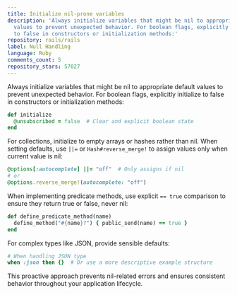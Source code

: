 ```yaml
---
title: Initialize nil-prone variables
description: 'Always initialize variables that might be nil to appropriate default
  values to prevent unexpected behavior. For boolean flags, explicitly initialize
  to false in constructors or initialization methods:'
repository: rails/rails
label: Null Handling
language: Ruby
comments_count: 5
repository_stars: 57027
---
```


Always initialize variables that might be nil to appropriate default values to prevent unexpected behavior. For boolean flags, explicitly initialize to false in constructors or initialization methods:

```ruby
def initialize
  @unsubscribed = false  # Clear and explicit boolean state
end
```

For collections, initialize to empty arrays or hashes rather than nil. When setting defaults, use `||=` or `Hash#reverse_merge!` to assign values only when current value is nil:

```ruby
@options[:autocomplete] ||= "off"  # Only assigns if nil
# or
@options.reverse_merge!(autocomplete: "off")
```

When implementing predicate methods, use explicit `== true` comparison to ensure they return true or false, never nil:

```ruby
def define_predicate_method(name)
  define_method("#{name}?") { public_send(name) == true }
end
```

For complex types like JSON, provide sensible defaults:

```ruby
# When handling JSON type
when :json then {}  # Or use a more descriptive example structure
```

This proactive approach prevents nil-related errors and ensures consistent behavior throughout your application lifecycle.
